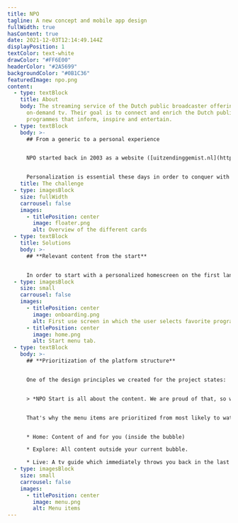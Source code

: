 ```yaml
---
title: NPO
tagline: A new concept and mobile app design
fullWidth: true
hasContent: true
date: 2021-12-03T12:14:49.144Z
displayPosition: 1
textColor: text-white
drawColor: "#FF6E00"
headerColor: "#2A5699"
backgroundColor: "#0B1C36"
featuredImage: npo.png
content:
  - type: textBlock
    title: About
    body: The streaming service of the Dutch public broadcaster offering live and
      on-demand tv. Their goal is to connect and enrich the Dutch public with
      programmes that inform, inspire and entertain.
  - type: textBlock
    body: >-
      ## From a generic to a personal experience


      NPO started back in 2003 as a website ([uitzendinggemist.nl](http://uitzendinggemist.nl)) on which live broadcasts could be replayed. The core of this product is still visible within the current platform. The lack of personalization makes it difficult to find something to watch. Episodes on tv show pages are still ordered in a lineair way, while no user starts with the last episode of a tv show.


      Personalization is essential these days in order to conquer with other streaming services. At the other hand, personalization can make it more difficult to connect and enrich the Dutch public. That's why we together with NPO transformed the platform from a generic experience to a personal experience, with control to explore all content.
    title: The challenge
  - type: imagesBlock
    size: fullWidth
    carrousel: false
    images:
      - titlePosition: center
        image: floater.png
        alt: Overview of the different cards
  - type: textBlock
    title: Solutions
    body: >-
      ## **Relevant content from the start**


      In order to start with a personalized homescreen on the first landing, the user is asked to select favorite tv programmes before landing on the homepage.
  - type: imagesBlock
    size: small
    carrousel: false
    images:
      - titlePosition: center
        image: onboarding.png
        alt: First use screen in which the user selects favorite programmes.
      - titlePosition: center
        image: home.png
        alt: Start menu tab.
  - type: textBlock
    body: >-
      ## **Prioritization of the platform structure**


      One of the design principles we created for the project states:


      > *NPO Start is all about the content. We are proud of that, so we are happy to give it the stage it deserves. We'd rather have you watching than search endlessly.*


      That's why the menu items are prioritized from most likely to watch something to less likely to watch something.


      * Home: Content of and for you (inside the bubble)

      * Explore: All content outside your current bubble.

      * Live: A tv guide which immediately throws you back in the last channel you've been watching.
  - type: imagesBlock
    size: small
    carrousel: false
    images:
      - titlePosition: center
        image: menu.png
        alt: Menu items
---
```

